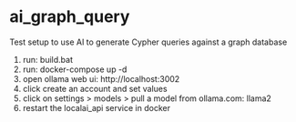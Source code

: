 # ai_graph_query
Test setup to use AI to generate Cypher queries against a graph database

1. run: build.bat
2. run: docker-compose up -d
3. open ollama web ui: http://localhost:3002
4. click create an account and set values
5. click on settings > models > pull a model from ollama.com: llama2
6. restart the localai_api service in docker

